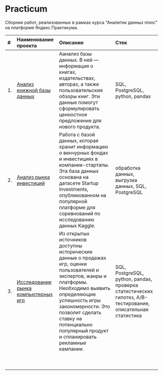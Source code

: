 # Practicum
Cборник работ, реализованных в рамках курса "Аналитик данных плюс" на платформе Яндекс.Практикума.

| # | Наименование проекта               | Описание                                                         | Стек                                                            |
|:--|:-----------------------------------| :----------------------------------------------------------------|:----------------------------------------------------------------|
| 1.| [Анализ книжной базы данных](https://github.com/rakiton94/Practicum/blob/main/mini_project_sql/readme.md "Анализ книжной базы данных")|Аанализ базы данных. В ней — информация о книгах, издательствах, авторах, а также пользовательские обзоры книг. Эти данные помогут сформулировать ценностное предложение для нового продукта.|SQL, PostgreSQL, python, pandas|
| 2.| [Анализ рынка инвестиций](https://github.com/rakiton94/Practicum/blob/main/investments_in_startups_by_venture_funds/readme.md "Анализ рынка инвестиций")|Работа с базой данных, которая хранит информацию о венчурных фондах и инвестициях в компании-стартапы. Эта база данных основана на датасете Startup Investments, опубликованном на популярной платформе для соревнований по исследованию данных Kaggle.|обработка данных, выгрузка данных, SQL, PostgreSQL|
| 3.| [Исследование рынка компьютерных игр](https://github.com/rakiton94/Practicum/blob/main/game_market_research/readme.md "Исследование рынка компьютерных игр")|Из открытых источников доступны исторические данные о продажах игр, оценки пользователей и экспертов, жанры и платформы. Необходимо выявить определяющие успешность игры закономерности. Это позволит сделать ставку на потенциально популярный продукт и спланировать рекламные кампании.|SQL, PostgreSQL, python, pandas, проверка статистических гипотез, A/B-тестирование, описательная статистика|
|   |                                    |                                                                  |                                                                 |
|   |                                    |                                                                  |                                                                 |
|   |                                    |                                                                  |                                                                 |
|   |                                    |                                                                  |                                                                 |
|   |                                    |                                                                  |                                                                 |
|   |                                    |                                                                  |                                                                 |
|   |                                    |                                                                  |                                                                 |
|   |                                    |                                                                  |                                                                 |
|   |                                    |                                                                  |                                                                 |
